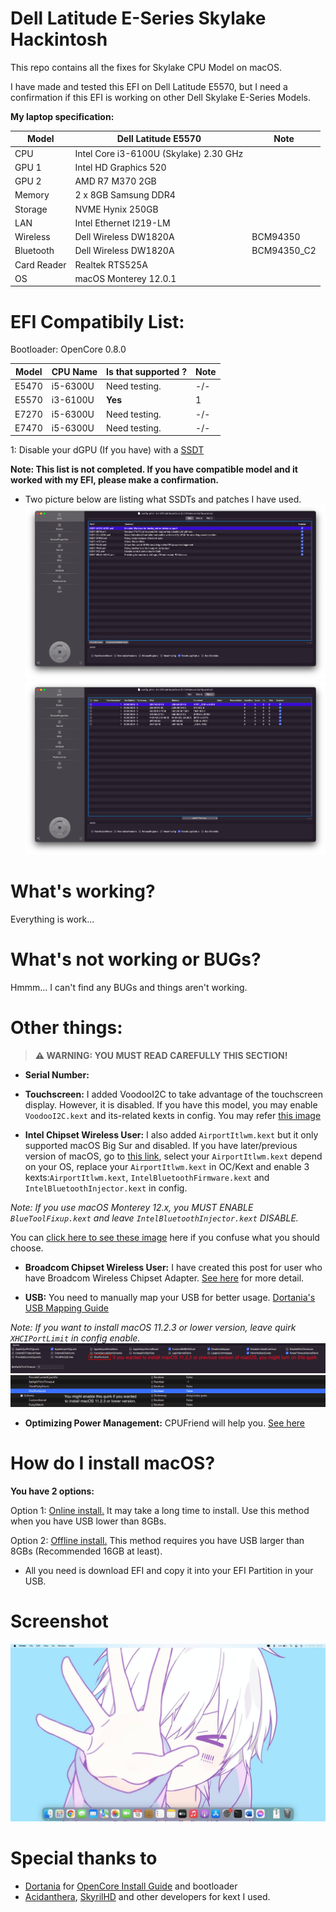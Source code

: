 # Dell Latitude E-Series Skylake Hackintosh
This repo contains all the fixes for Skylake CPU Model on macOS.

I have made and tested this EFI on Dell Latitude E5570, but I need a confirmation if this EFI is working on other Dell Skylake E-Series Models.

**My laptop specification:**

| Model  | Dell Latitude E5570 | Note |
| ------------- | ------------- | --------|
| CPU | Intel Core i3-6100U (Skylake) 2.30 GHz | |
| GPU 1 | Intel HD Graphics 520  | |
| GPU 2 | AMD R7 M370 2GB  | |
| Memory | 2 x 8GB Samsung DDR4 |  |
| Storage | NVME Hynix 250GB |  |
| LAN | Intel Ethernet I219-LM |  |
| Wireless | Dell Wireless DW1820A | BCM94350 |
| Bluetooth | Dell Wireless DW1820A | BCM94350_C2 |
| Card Reader | Realtek RTS525A |  |
| OS | macOS Monterey 12.0.1 | |

# EFI Compatibily List:
Bootloader: OpenCore 0.8.0

| Model | CPU Name | Is that supported ? | Note |
| ---- | ------ | ------ | ----- |
| E5470 |  i5-6300U | Need testing. | -/- |
| E5570 |  i3-6100U | **Yes** | 1 |
| E7270 |  i5-6300U | Need testing. | -/- |
| E7470 |  i5-6300U | Need testing. | -/- |

1: Disable your dGPU (If you have) with a [SSDT](https://dortania.github.io/Getting-Started-With-ACPI/Laptops/laptop-disable.html)

**Note: This list is not completed. If you have compatible model and it worked with my EFI, please make a confirmation.**

- Two picture below are listing what SSDTs and patches I have used.
![ACPI-SSDTs](https://github.com/quynkk1/e-series-skylake-hackintosh-dell/blob/main/Image/ACPI/ACPI-SSDTs.png)
![ACPI-Patches](https://github.com/quynkk1/e-series-skylake-hackintosh-dell/blob/main/Image/ACPI/ACPI-Patches.png)

# What's working?
Everything is work...

# What's not working or BUGs?
Hmmm... I can't find any BUGs and things aren't working.

# Other things:
> **⚠️ WARNING: YOU MUST READ CAREFULLY THIS SECTION!**

- **Serial Number:**

- **Touchscreen:** I added VoodooI2C to take advantage of the touchscreen display. However, it is disabled. If you have this model, you may enable `VoodooI2C.kext` and its-related kexts in config. You may refer [this image]()

- **Intel Chipset Wireless User:** I also added `AirportItlwm.kext` but it only supported macOS Big Sur and disabled. If you have later/previous version of macOS, go to [this link](https://github.com/OpenIntelWireless/itlwm/releases), select your `AirportItlwm.kext` depend on your OS, replace your `AirportItlwm.kext` in OC/Kext and enable 3 kexts:`AirportItlwm.kext`, `IntelBluetoothFirmware.kext` and `IntelBluetoothInjector.kext` in config.

*Note: If you use macOS Monterey 12.x, you MUST ENABLE `BlueToolFixup.kext` and leave `IntelBluetoothInjector.kext` DISABLE.*

You can [click here to see these image]() here if you confuse what you should choose.

- **Broadcom Chipset Wireless User:** I have created this post for user who have Broadcom Wireless Chipset Adapter. [See here]() for more detail.

- **USB:** You need to manually map your USB for better usage. [Dortania's USB Mapping Guide](https://dortania.github.io/OpenCore-Post-Install/usb/intel-mapping/intel.html)

*Note: If you want to install macOS 11.2.3 or lower version, leave quirk `XHCIPortLimit` in config enable.* 
![XHCIPort](https://github.com/quynkk1/e-series-skylake-hackintosh-dell/blob/main/Image/Kernel/XHCIPortLimit.png)
![XHCIPortPT](https://github.com/quynkk1/e-series-skylake-hackintosh-dell/blob/main/Image/Kernel/XHCIPortLimit-ProperTree.png)

- **Optimizing Power Management:** CPUFriend will help you. [See here](https://dortania.github.io/OpenCore-Post-Install/universal/pm.html#using-cpu-friend)

# How do I install macOS?
**You have 2 options:**

Option 1: [Online install.](https://dortania.github.io/OpenCore-Install-Guide/installer-guide/) It may take a long time to install. Use this method when you have USB lower than 8GBs.

Option 2: [Offline install.]() This method requires you have USB larger than 8GBs (Recommended 16GB at least).

- All you need is download EFI and copy it into your EFI Partition in your USB.

# Screenshot
![Scrn](https://github.com/quynkk1/e-series-skylake-hackintosh-dell/blob/main/Image/Image.jpeg)

# Special thanks to
- [Dortania](https://github.com/dortania) for [OpenCore Install Guide](https://dortania.github.io/OpenCore-Install-Guide/) and bootloader
- [Acidanthera](https://github.com/acidanthera), [SkyrilHD](https://github.com/SkyrilHD) and other developers for kext I used.
